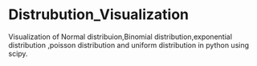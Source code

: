 # Distrubution_Visualization
Visualization of Normal distribuion,Binomial distribution,exponential distribution ,poisson distribution and uniform distribution in python using scipy.
